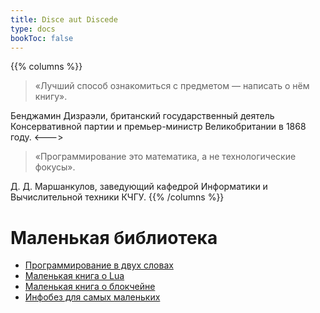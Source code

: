 ```yaml
---
title: Disce aut Discede
type: docs
bookToc: false
---
```

{{% columns %}}
> «Лучший способ ознакомиться с предметом — написать о нём книгу».

Бенджамин Дизраэли, британский государственный деятель Консервативной партии и премьер-министр Великобритании в 1868 году.
<--->
> «Программирование это математика, а не технологические фокусы».

Д. Д. Маршанкулов, заведующий кафедрой Информатики и Вычислительной техники КЧГУ.
{{% /columns %}}

# Маленькая библиотека
- [Программирование в двух словах](programming)
- [Маленькая книга о Lua](lua)
- [Маленькая книга о блокчейне](blockchain)
- [Инфобез для самых маленьких](infosecurity)